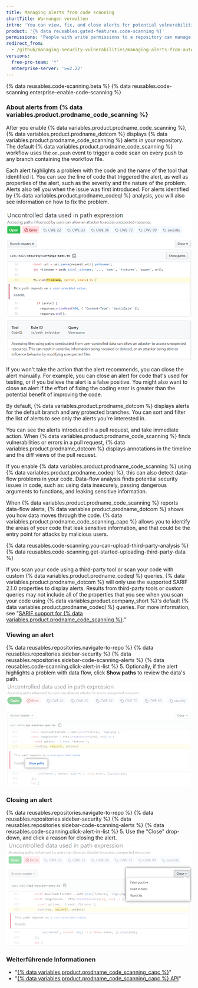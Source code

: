 ```yaml
---
title: Managing alerts from code scanning
shortTitle: Warnungen verwalten
intro: 'You can view, fix, and close alerts for potential vulnerabilities or errors in your project''s code.'
product: '{% data reusables.gated-features.code-scanning %}'
permissions: 'People with write permissions to a repository can manage {% data variables.product.prodname_code_scanning %} alerts for the repository.'
redirect_from:
  - /github/managing-security-vulnerabilities/managing-alerts-from-automated-code-scanning
versions:
  free-pro-team: '*'
  enterprise-server: '>=2.22'
---
```


{% data reusables.code-scanning.beta %}
{% data reusables.code-scanning.enterprise-enable-code-scanning %}

### About alerts from {% data variables.product.prodname_code_scanning %}

After you enable {% data variables.product.prodname_code_scanning %}, {% data variables.product.prodname_dotcom %} displays {% data variables.product.prodname_code_scanning %} alerts in your repository. The default {% data variables.product.prodname_code_scanning %} workflow uses the `on.push` event to trigger a code scan on every push to any branch containing the workflow file.

Each alert highlights a problem with the code and the name of the tool that identified it. You can see the line of code that triggered the alert, as well as properties of the alert, such as the severity and the nature of the problem. Alerts also tell you when the issue was first introduced. For alerts identified by {% data variables.product.prodname_codeql %} analysis, you will also see information on how to fix the problem.

![Example alert from {% data variables.product.prodname_code_scanning %}](/assets/images/help/repository/code-scanning-alert.png)

If you won't take the action that the alert recommends, you can close the alert manually. For example, you can close an alert for code that's used for testing, or if you believe the alert is a false positive. You might also want to close an alert if the effort of fixing the coding error is greater than the potential benefit of improving the code.

By default, {% data variables.product.prodname_dotcom %} displays alerts for the default branch and any protected branches. You can sort and filter the list of alerts to see only the alerts you're interested in.

You can see the alerts introduced in a pull request, and take immediate action. When {% data variables.product.prodname_code_scanning %} finds vulnerabilities or errors in a pull request, {% data variables.product.prodname_dotcom %} displays annotations in the timeline and the diff views of the pull request.

If you enable {% data variables.product.prodname_code_scanning %} using {% data variables.product.prodname_codeql %}, this can also detect data-flow problems in your code. Data-flow analysis finds potential security issues in code, such as: using data insecurely, passing dangerous arguments to functions, and leaking sensitive information.

When {% data variables.product.prodname_code_scanning %} reports data-flow alerts, {% data variables.product.prodname_dotcom %} shows you how data moves through the code. {% data variables.product.prodname_code_scanning_capc %} allows you to identify the areas of your code that leak sensitive information, and that could be the entry point for attacks by malicious users.

{% data reusables.code-scanning.you-can-upload-third-party-analysis %} {% data reusables.code-scanning.get-started-uploading-third-party-data %}

If you scan your code using a third-party tool or scan your code with custom {% data variables.product.prodname_codeql %} queries, {% data variables.product.prodname_dotcom %} will only use the supported SARIF 2.1.0 properties to display alerts. Results from third-party tools or custom queries may not include all of the properties that you see when you scan your code using {% data variables.product.company_short %}'s default {% data variables.product.prodname_codeql %} queries. For more information, see "[SARIF support for {% data variables.product.prodname_code_scanning %}](/github/finding-security-vulnerabilities-and-errors-in-your-code/sarif-support-for-code-scanning)."

### Viewing an alert

{% data reusables.repositories.navigate-to-repo %}
{% data reusables.repositories.sidebar-security %}
{% data reusables.repositories.sidebar-code-scanning-alerts %}
{% data reusables.code-scanning.click-alert-in-list %}
5. Optionally, if the alert highlights a problem with data flow, click **Show paths** to review the data's path. ![Example data-flow alert](/assets/images/help/repository/code-scanning-show-paths.png)

### Closing an alert

{% data reusables.repositories.navigate-to-repo %}
{% data reusables.repositories.sidebar-security %}
{% data reusables.repositories.sidebar-code-scanning-alerts %}
{% data reusables.code-scanning.click-alert-in-list %}
5. Use the "Close" drop-down, and click a reason for closing the alert. ![Choosing reason for closing the alert via the "Close" drop-down](/assets/images/help/repository/code-scanning-alert-close-drop-down.png)

### Weiterführende Informationen

- "[{% data variables.product.prodname_code_scanning_capc %}](http://developer.github.com/v3/code-scanning)"
- "[{% data variables.product.prodname_code_scanning_capc %} API](/v3/code-scanning)"
